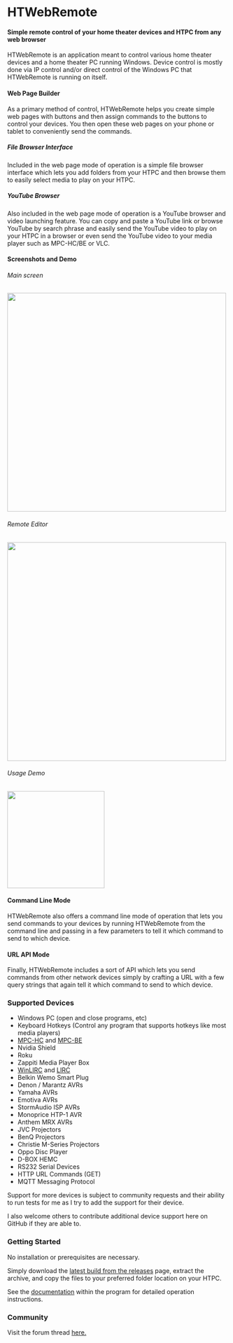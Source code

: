 # HTWebRemote
#### Simple remote control of your home theater devices and HTPC from any web browser

HTWebRemote is an application meant to control various home theater devices and a home theater PC running Windows. Device control is mostly done via IP control and/or direct control of the Windows PC that HTWebRemote is  running on itself.

#### Web Page Builder

As a primary method of control, HTWebRemote helps you create simple web pages with buttons and then assign commands to the buttons to control your devices.  You then open these web pages on your phone or tablet to conveniently send the commands.

##### File Browser Interface

Included in the web page mode of operation is a simple file browser interface which lets you add folders from your HTPC and then browse them to easily select media to play on your HTPC.

##### YouTube Browser

Also included in the web page mode of operation is a YouTube browser and video launching feature.  You can copy and paste a YouTube link or browse YouTube by search phrase and easily send the YouTube video to play on your HTPC in a browser or even send the YouTube video to your media player such as MPC-HC/BE or VLC.

#### Screenshots and Demo

###### Main screen
<img src="https://user-images.githubusercontent.com/1866075/139782364-1e7586e9-9490-4439-9c67-0c823dbb182b.png" width="500px" />

###### Remote Editor
<img src="https://user-images.githubusercontent.com/1866075/139782414-25d768a2-dc89-4b72-99b6-c1d11ba1e5af.png" width="500px" />

###### Usage Demo
<img src="https://user-images.githubusercontent.com/1866075/80928497-78be2b00-8d6a-11ea-919a-03c93deb7be7.gif" width="222px" />

#### Command Line Mode

HTWebRemote also offers a command line mode of operation that lets you send commands to your devices by running HTWebRemote from the command line and passing in a few parameters to tell it which command to send to which device.

#### URL API Mode

Finally, HTWebRemote includes a sort of API which lets you send commands from other network devices simply by crafting a URL with a few query strings that again tell it which command to send to which device.

### Supported Devices

* Windows PC (open and close programs, etc)
* Keyboard Hotkeys (Control any program that supports hotkeys like most media players)
* [MPC-HC](https://github.com/clsid2/mpc-hc) and [MPC-BE](https://sourceforge.net/projects/mpcbe/)
* Nvidia Shield
* Roku
* Zappiti Media Player Box
* [WinLIRC](http://winlirc.sourceforge.net/) and [LIRC](https://www.lirc.org/)
* Belkin Wemo Smart Plug
* Denon / Marantz AVRs
* Yamaha AVRs
* Emotiva AVRs
* StormAudio ISP AVRs
* Monoprice HTP-1 AVR
* Anthem MRX AVRs
* JVC Projectors
* BenQ Projectors
* Christie M-Series Projectors
* Oppo Disc Player
* D-BOX HEMC
* RS232 Serial Devices
* HTTP URL Commands (GET)
* MQTT Messaging Protocol

Support for more devices is subject to community requests and their ability to run tests for me as I try to add the support for their device.

I also welcome others to contribute additional device support here on GitHub if they are able to.

### Getting Started

No installation or prerequisites are necessary.

Simply download the [latest build from the releases](https://github.com/nicko88/HTWebRemote/releases/latest) page, extract the archive, and copy the files to your preferred folder location on your HTPC.

See the [documentation](https://raw.githack.com/nicko88/HTWebRemote/master/HTWebRemote/Util/html/doc.html) within the program for detailed operation instructions.

### Community

Visit the forum thread [here.](https://www.avsforum.com/threads/htwebremote-simple-remote-control-of-your-home-theater-devices-and-htpc-from-any-web-browser.3141648)
